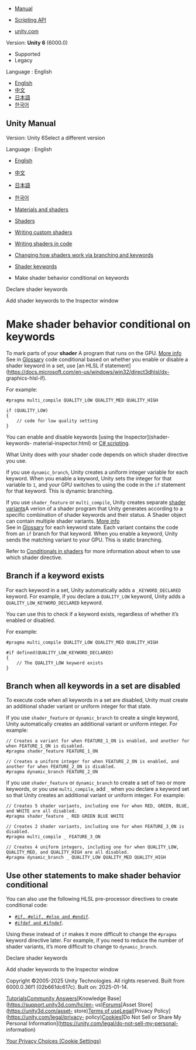 [](https://docs.unity3d.com)

  * [Manual](../Manual/index.html)
  * [Scripting API](../ScriptReference/index.html)

  * [unity.com](https://unity.com/)

Version: **Unity 6** (6000.0)

  * Supported
  * Legacy

Language : English

  * [English](/Manual/SL-MultipleProgramVariants-make-conditionals.html)
  * [中文](/cn/current/Manual/SL-MultipleProgramVariants-make-conditionals.html)
  * [日本語](/ja/current/Manual/SL-MultipleProgramVariants-make-conditionals.html)
  * [한국어](/kr/current/Manual/SL-MultipleProgramVariants-make-conditionals.html)

[](https://docs.unity3d.com)

## Unity Manual

Version: Unity 6Select a different version

Language : English

  * [English](/Manual/SL-MultipleProgramVariants-make-conditionals.html)
  * [中文](/cn/current/Manual/SL-MultipleProgramVariants-make-conditionals.html)
  * [日本語](/ja/current/Manual/SL-MultipleProgramVariants-make-conditionals.html)
  * [한국어](/kr/current/Manual/SL-MultipleProgramVariants-make-conditionals.html)

  * [Materials and shaders](materials-and-shaders.html)
  * [Shaders](Shaders.html)
  * [Writing custom shaders](writing-custom-shaders.html)
  * [Writing shaders in code](shader-writing.html)
  * [Changing how shaders work via branching and keywords](SL-MultipleProgramVariants.html)
  * [Shader keywords](shader-keywords-landing.html)
  * Make shader behavior conditional on keywords

[](SL-MultipleProgramVariants-declare.html)

Declare shader keywords

[](shader-keywords-material-inspector.html)

Add shader keywords to the Inspector window

# Make shader behavior conditional on keywords

To mark parts of your **shader** A program that runs on the GPU. [More
info](Shaders.html)  
See in [Glossary](Glossary.html#Shader) code conditional based on whether you
enable or disable a shader keyword in a set, use [an HLSL if
statement](https://docs.microsoft.com/en-us/windows/win32/direct3dhlsl/dx-
graphics-hlsl-if).

For example:

    
    
    #pragma multi_compile QUALITY_LOW QUALITY_MED QUALITY_HIGH
    
    if (QUALITY_LOW)
    {
        // code for low quality setting
    }
    

You can enable and disable keywords [using the Inspector](shader-keywords-
material-inspector.html) or [C# scripting](shader-keywords-scripts.html).

What Unity does with your shader code depends on which shader directive you
use.

If you use `dynamic_branch`, Unity creates a uniform integer variable for each
keyword. When you enable a keyword, Unity sets the integer for that variable
to `1`, and your GPU switches to using the code in the `if` statement for that
keyword. This is dynamic branching.

If you use `shader_feature` or `multi_compile`, Unity creates separate [shader
variants](shader-variants.html)A verion of a shader program that Unity
generates according to a specific combination of shader keywords and their
status. A Shader object can contain multiple shader variants. [More
info](shader-variants.html)  
See in [Glossary](Glossary.html#Shadervariant) for each keyword state. Each
variant contains the code from an `if` branch for that keyword. When you
enable a keyword, Unity sends the matching variant to your GPU. This is static
branching.

Refer to [Conditionals in shaders](shader-conditionals-choose-a-type.html) for
more information about when to use which shader directive.

## Branch if a keyword exists

For each keyword in a set, Unity automatically adds a `_KEYWORD_DECLARED`
keyword. For example, if you declare a `QUALITY_LOW` keyword, Unity adds a
`QUALITY_LOW_KEYWORD_DECLARED` keyword.

You can use this to check if a keyword exists, regardless of whether it’s
enabled or disabled.

For example:

    
    
    #pragma multi_compile QUALITY_LOW QUALITY_MED QUALITY_HIGH
    
    #if defined(QUALITY_LOW_KEYWORD_DECLARED)
    {
        // The QUALITY_LOW keyword exists
    }
    

## Branch when all keywords in a set are disabled

To execute code when all keywords in a set are disabled, Unity must create an
additional shader variant or uniform integer for that state.

If you use `shader_feature` or `dynamic_branch` to create a single keyword,
Unity automatically creates an additional variant or uniform integer. For
example:

    
    
    // Creates a variant for when FEATURE_1_ON is enabled, and another for when FEATURE_1_ON is disabled. 
    #pragma shader_feature FEATURE_1_ON
    
    // Creates a uniform integer for when FEATURE_2_ON is enabled, and another for when FEATURE_2_ON is disabled. 
    #pragma dynamic_branch FEATURE_2_ON
    

If you use `shader_feature` or `dynamic_branch` to create a set of two or more
keywords, or you use `multi_compile`, add `_` when you declare a keyword set
so that Unity creates an additional variant or uniform integer. For example:

    
    
    // Creates 5 shader variants, including one for when RED, GREEN, BLUE, and WHITE are all disabled. 
    #pragma shader_feature _ RED GREEN BLUE WHITE
    
    // Creates 2 shader variants, including one for when FEATURE_3_ON is disabled.
    #pragma multi_compile _ FEATURE_3_ON
    
    // Creates 4 uniform integers, including one for when QUALITY_LOW, QUALITY_MED, and QUALITY_HIGH are all disabled.
    #pragma dynamic_branch _ QUALITY_LOW QUALITY_MED QUALITY_HIGH
    

## Use other statements to make shader behavior conditional

You can also use the following HLSL pre-processor directives to create
conditional code:

  * [`#if, #elif, #else and #endif`](https://docs.microsoft.com/en-us/windows/win32/direct3dhlsl/dx-graphics-hlsl-appendix-pre-if).
  * [`#ifdef and #ifndef`](https://docs.microsoft.com/en-us/windows/win32/direct3dhlsl/dx-graphics-hlsl-appendix-pre-ifdef).

Using these instead of `if` makes it more difficult to change the `#pragma`
keyword directive later. For example, if you need to reduce the number of
shader variants, it’s more difficult to change to `dynamic_branch`.

[](SL-MultipleProgramVariants-declare.html)

Declare shader keywords

[](shader-keywords-material-inspector.html)

Add shader keywords to the Inspector window

Copyright ©2005-2025 Unity Technologies. All rights reserved. Built from
6000.0.36f1 (02b661dc617c). Built on: 2025-01-14.

[Tutorials](https://learn.unity.com/)[Community
Answers](https://answers.unity3d.com)[Knowledge
Base](https://support.unity3d.com/hc/en-
us)[Forums](https://forum.unity3d.com)[Asset Store](https://unity3d.com/asset-
store)[Terms of
use](https://docs.unity3d.com/Manual/TermsOfUse.html)[Legal](https://unity.com/legal)[Privacy
Policy](https://unity.com/legal/privacy-
policy)[Cookies](https://unity.com/legal/cookie-policy)[Do Not Sell or Share
My Personal Information](https://unity.com/legal/do-not-sell-my-personal-
information)

[Your Privacy Choices (Cookie Settings)](javascript:void\(0\);)

